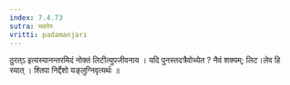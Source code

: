 ```yaml
---
index: 7.4.73
sutra: भवतेरः
vritti: padamanjari
---
```


 ठुरत्ऽ इत्यस्यानन्तरमिदं नोक्तं लिटीत्युपजीवनाय । यदि पुनस्तदत्रैवोच्येत ? नैवं शक्यम्; लिट।लेव हि स्यात् । श्तिपा निर्द्देशो यङ्लुग्निवृत्यर्थः ॥